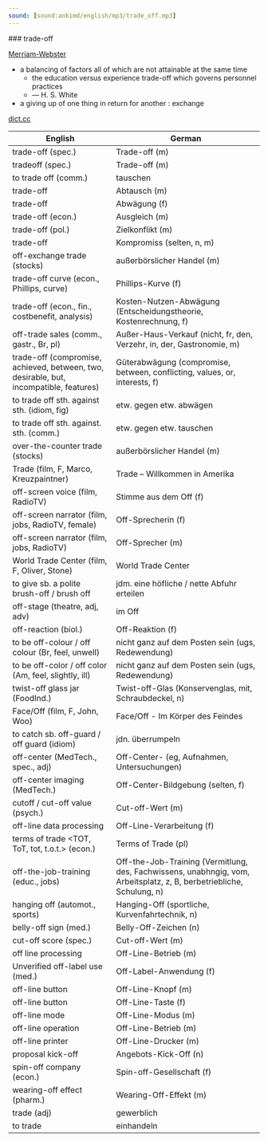 ```yaml
---
sound: [sound:ankimd/english/mp3/trade_off.mp3]
---
```


\### trade-off

[Merriam-Webster](https://www.merriam-webster.com/dictionary/trade-off)

- a balancing of factors all of which are not attainable at the same time
    - the education versus experience trade-off which governs personnel practices
    - — H. S. White
- a giving up of one thing in return for another : exchange

[dict.cc](https://www.dict.cc/trade-off)

| English        | German       |
| -------------- | ------------ |
| trade-off (spec.) | Trade-off (m) |
| tradeoff (spec.) | Trade-off (m) |
| to trade off (comm.) | tauschen |
| trade-off | Abtausch (m) |
| trade-off | Abwägung (f) |
| trade-off (econ.) | Ausgleich (m) |
| trade-off (pol.) | Zielkonflikt (m) |
| trade-off | Kompromiss (selten, n, m) |
| off-exchange trade (stocks) | außerbörslicher Handel (m) |
| trade-off curve (econ., Phillips, curve) | Phillips-Kurve (f) |
| trade-off (econ., fin., costbenefit, analysis) | Kosten-Nutzen-Abwägung (Entscheidungstheorie, Kostenrechnung, f) |
| off-trade sales (comm., gastr., Br, pl) | Außer-Haus-Verkauf (nicht, fr, den, Verzehr, in, der, Gastronomie, m) |
| trade-off (compromise, achieved, between, two, desirable, but, incompatible, features) | Güterabwägung (compromise, between, conflicting, values, or, interests, f) |
| to trade off sth. against sth. (idiom, fig) | etw. gegen etw. abwägen |
| to trade off sth. against. sth. (comm.) | etw. gegen etw. tauschen |
| over-the-counter trade <OTC trade> (stocks) | außerbörslicher Handel (m) |
| Trade (film, F, Marco, Kreuzpaintner) | Trade – Willkommen in Amerika |
| off-screen voice (film, RadioTV) | Stimme aus dem Off (f) |
| off-screen narrator (film, jobs, RadioTV, female) | Off-Sprecherin (f) |
| off-screen narrator (film, jobs, RadioTV) | Off-Sprecher (m) |
| World Trade Center (film, F, Oliver, Stone) | World Trade Center |
| to give sb. a polite brush-off / brush off | jdm. eine höfliche / nette Abfuhr erteilen |
| off-stage (theatre, adj, adv) | im Off |
| off-reaction (biol.) | Off-Reaktion (f) |
| to be off-colour / off colour (Br, feel, unwell) | nicht ganz auf dem Posten sein (ugs, Redewendung) |
| to be off-color / off color (Am, feel, slightly, ill) | nicht ganz auf dem Posten sein (ugs, Redewendung) |
| twist-off glass jar (FoodInd.) | Twist-off-Glas (Konservenglas, mit, Schraubdeckel, n) |
| Face/Off (film, F, John, Woo) | Face/Off - Im Körper des Feindes |
| to catch sb. off-guard / off guard (idiom) | jdn. überrumpeln |
| off-center (MedTech., spec., adj) | Off-Center- (eg, Aufnahmen, Untersuchungen) |
| off-center imaging (MedTech.) | Off-Center-Bildgebung (selten, f) |
| cutoff / cut-off value (psych.) | Cut-off-Wert (m) |
| off-line data processing | Off-Line-Verarbeitung (f) |
| terms of trade <TOT, ToT, tot, t.o.t.> (econ.) | Terms of Trade <TOT> (pl) |
| off-the-job-training (educ., jobs) | Off-the-Job-Training (Vermitlung, des, Fachwissens, unabhngig, vom, Arbeitsplatz, z, B, berbetriebliche, Schulung, n) |
| hanging off (automot., sports) | Hanging-Off (sportliche, Kurvenfahrtechnik, n) |
| belly-off sign (med.) | Belly-Off-Zeichen (n) |
| cut-off score (spec.) | Cut-off-Wert (m) |
| off line processing | Off-Line-Betrieb (m) |
| Unverified off-label use (med.) | Off-Label-Anwendung (f) |
| off-line button | Off-Line-Knopf (m) |
| off-line button | Off-Line-Taste (f) |
| off-line mode | Off-Line-Modus (m) |
| off-line operation | Off-Line-Betrieb (m) |
| off-line printer | Off-Line-Drucker (m) |
| proposal kick-off | Angebots-Kick-Off (n) |
| spin-off company (econ.) | Spin-off-Gesellschaft (f) |
| wearing-off effect (pharm.) | Wearing-Off-Effekt (m) |
| trade (adj) | gewerblich |
| to trade | einhandeln |
